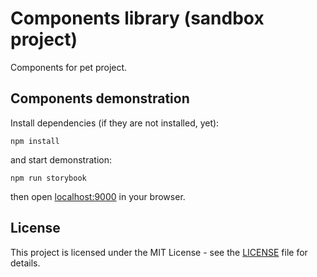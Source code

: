 # Components library (sandbox project)

Components for pet project.

## Components demonstration

Install dependencies (if they are not installed, yet):

`npm install`

and start demonstration:

`npm run storybook`

then open [localhost:9000](http://127.0.0.1:9000) in your browser.

## License

This project is licensed under the MIT License - see the [LICENSE](LICENSE) file for details.

